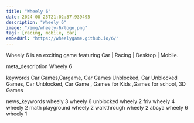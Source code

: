 ```yaml
---
title: "Wheely 6"
date: 2024-08-25T21:02:37.939495
description: "Wheely 6"
image: "/img/wheely-6/logo.png"
tags: [racing, mobile, car]
embedUrl: "https://wheelygame.github.io/6/"
---
```


Wheely 6 is an exciting game featuring Car | Racing | Desktop | Mobile.

meta_description
Wheely 6


keywords
Car Games,Cargame, Car Games Unblocked, Car Unblocked Games, Car Unblocked, Car Game , Games for Kids ,Games for school, 3D Games


news_keywords
wheely 3 wheely 6 unblocked wheely 2 friv wheely 4 wheely 2 math playground wheely 2 walkthrough wheely 2 abcya wheely 6 wheely 1
